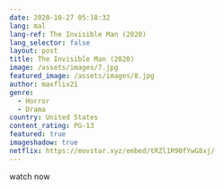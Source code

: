 ```yaml
---
date: 2020-10-27 05:18:32
lang: mal
lang-ref: The Invisible Man (2020)
lang_selector: false
layout: post
title: The Invisible Man (2020)
image: /assets/images/7.jpg
featured_image: /assets/images/8.jpg
author: maxflix21
genre:
  - Horror
  - Drama
country: United States
content_rating: PG-13
featured: true
imageshadow: true
netflix: https://movstar.xyz/embed/tRZl1R90fYwG8xj/
---
```

watch now